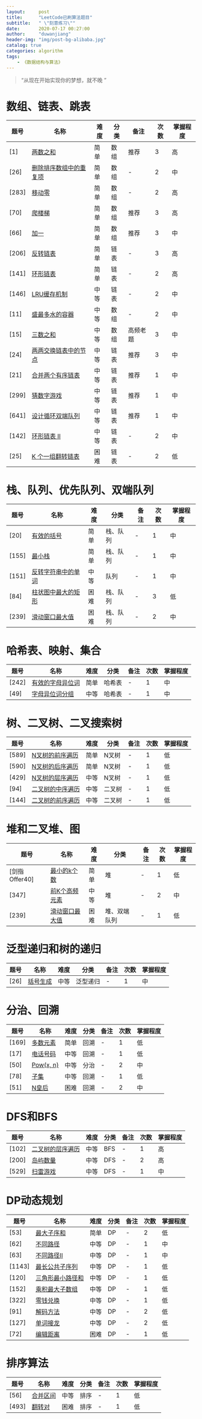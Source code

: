 ```yaml
---
layout: 	post
title: 		"LeetCode已刷算法题目"
subtitle:	" \"刻意练习\""
date:		2020-07-17 00:27:00
author:		"duwanjiang"
header-img:	"img/post-bg-alibaba.jpg"
catalog: true
categories: algorithm
tags:
    - 《数据结构与算法》
---
```


> “从现在开始实现你的梦想，就不晚 ”

# 数组、链表、跳表
| 题号 | 名称 | 难度 | 分类 | 备注 | 次数 | 掌握程度 |
| --- | --- | --- | --- | --- | --- | --- |
| [1] | [两数之和](https://leetcode-cn.com/problems/two-sum/)                | 简单 | 数组| 推荐 |  3 | 高 |
| [26] | [删除排序数组中的重复项](https://leetcode-cn.com/problems/remove-duplicates-from-sorted-array/)| 简单 | 数组| - |  2 | 中 |
| [283] | [移动零](https://leetcode-cn.com/problems/move-zeroes/)              | 简单 | 数组 | - | 2 | 高 |
| [70] | [爬楼梯](https://leetcode-cn.com/problems/climbing-stairs/)            | 简单 | 数组 | 推荐 | 3 | 高 |
| [66] | [加一](https://leetcode-cn.com/problems/plus-one/)            | 简单 | 数组 | 推荐 | 3 | 中 |
| [206] | [反转链表](https://leetcode-cn.com/problems/reverse-linked-list/)        | 简单 | 链表 | - | 3 | 高 |
| [141] | [环形链表](https://leetcode-cn.com/problems/linked-list-cycle/)         | 简单 | 链表 | - | 2 | 高 |
| [146] | [LRU缓存机制](https://leetcode-cn.com/problems/lru-cache/)            | 中等 | 链表 | - |  2 | 中 |
| [11] | [盛最多水的容器](https://leetcode-cn.com/problems/container-with-most-water/)  | 中等 | 数组 | - | 2 | 中 |
| [15] | [三数之和](https://leetcode-cn.com/problems/3sum/)                  | 中等 | 数组 | 高频老题 | 3 | 中 |
| [24] | [两两交换链表中的节点](https://leetcode-cn.com/problems/swap-nodes-in-pairs/)  | 中等 | 链表 | 推荐 | 3 | 中 |
| [21] | [合并两个有序链表](https://leetcode-cn.com/problems/merge-two-sorted-lists/)  | 中等 | 链表 | 推荐 | 1 | 中 |
| [299] | [猜数字游戏](https://leetcode-cn.com/problems/bulls-and-cows/)  | 中等 | 链表 | 推荐 | 1 | 中 |
| [641] | [设计循环双端队列](https://leetcode-cn.com/problems/design-circular-deque/)  | 中等 | 链表 | 推荐 | 1 | 中 |
| [142] | [环形链表 II](https://leetcode-cn.com/problems/linked-list-cycle-ii/)      | 中等| 链表 | - | 2 | 中 |
| [25] | [K 个一组翻转链表](https://leetcode-cn.com/problems/reverse-nodes-in-k-group/)  | 困难 | 链表 | - | 2 | 低 |

# 栈、队列、优先队列、双端队列
| 题号 | 名称 | 难度 | 分类 | 备注 | 次数 | 掌握程度 |
| --- | --- | --- | --- | --- | --- | --- |
| [20] | [有效的括号](https://leetcode-cn.com/problems/valid-parentheses/)        | 简单 | 栈、队列 | - | 1 | 中 |
| [155]| [最小栈](https://leetcode-cn.com/problems/min-stack/)                | 简单 | 栈、队列 | - | 1 | 中 |
| [151] | [反转字符串中的单词](https://leetcode-cn.com/problems/reverse-words-in-a-string/)  | 中等 | 队列 | - | 1 | 中 |
| [84]| [柱状图中最大的矩形](https://leetcode-cn.com/problems/largest-rectangle-in-histogram/)| 困难 | 栈、队列 | - | 3 | 低 |
| [239]| [滑动窗口最大值](https://leetcode-cn.com/problems/sliding-window-maximum/)   | 困难 | 栈、队列 | - | 2 | 中 |

# 哈希表、映射、集合
| 题号 | 名称 | 难度 | 分类 | 备注 | 次数 | 掌握程度 |
| --- | --- | --- | --- | --- | --- | --- |
| [242] | [有效的字母异位词](https://leetcode-cn.com/problems/valid-anagram/)| 简单 | 哈希表 | - | 1 | 中 |
| [49] | [字母异位词分组](https://leetcode-cn.com/problems/group-anagrams/)        | 中等 | 哈希表 | - | 1 | 中 |
# 树、二叉树、二叉搜索树
| 题号 | 名称 | 难度 | 分类 | 备注 | 次数 | 掌握程度 |
| --- | --- | --- | --- | --- | --- | --- |
| [589] | [N叉树的前序遍历](https://leetcode-cn.com/problems/n-ary-tree-preorder-traversal/) | 简单 | N叉树 | - | 1 | 低 |
| [590] | [N叉树的后序遍历](https://leetcode-cn.com/problems/n-ary-tree-postorder-traversal/) | 简单 | N叉树 | - | 1 | 低 |
| [429] | [N叉树的层序遍历](https://leetcode-cn.com/problems/n-ary-tree-level-order-traversal/) | 中等 | N叉树 | - | 1 | 低 |
| [94] | [二叉树的中序遍历](https://leetcode-cn.com/problems/binary-tree-inorder-traversal/)   | 中等 |  二叉树  | - | 1 | 低 |
| [144] | [二叉树的前序遍历](https://leetcode-cn.com/problems/binary-tree-preorder-traversal/) | 中等 | 二叉树 | - | 1 | 低 |
# 堆和二叉堆、图
| 题号 | 名称 | 难度 | 分类 | 备注 | 次数 | 掌握程度 |
| --- | --- | --- | --- | --- | --- | --- |
| [剑指Offer40] | [最小的k个数](https://leetcode-cn.com/problems/zui-xiao-de-kge-shu-lcof/) | 简单 | 堆 | - | 1 | 低 |
| [347] | [前K个高频元素](https://leetcode-cn.com/problems/sliding-window-maximum/) | 中等 | 堆 | - | 2 | 中 |
| [239] | [滑动窗口最大值](https://leetcode-cn.com/problems/sliding-window-maximum/) | 困难 | 堆、双端队列 | - | 1 | 低 |
# 泛型递归和树的递归
| 题号 | 名称 | 难度 | 分类 | 备注 | 次数 | 掌握程度 |
| --- | --- | --- | --- | --- | --- | --- |
| [26] | [括号生成](https://leetcode-cn.com/problems/generate-parentheses/) | 中等 | 泛型递归 | - | 1 | 中 |
# 分治、回溯
| 题号 | 名称 | 难度 | 分类 | 备注 | 次数 | 掌握程度 |
| --- | --- | --- | --- | --- | --- | --- |
| [169] | [多数元素](https://leetcode-cn.com/problems/majority-element/) | 简单 | 回溯 | - | 1 | 低 |
| [17] | [电话号码](https://leetcode-cn.com/problems/letter-combinations-of-a-phone-number/) | 中等 | 回溯 | - | 1 | 低 |
| [50] | [Pow(x, n)](https://leetcode-cn.com/problems/powx-n/) | 中等 | 分治 | - | 2 | 中 |
| [78] | [子集](https://leetcode-cn.com/problems/subsets/) | 中等 | 回溯 | - | 1 | 低 |
| [51] | [N皇后](https://leetcode-cn.com/problems/n-queens/) | 困难 | 回溯 | - | 2 | 中 |

# DFS和BFS
| 题号 | 名称 | 难度 | 分类 | 备注 | 次数 | 掌握程度 |
| --- | --- | --- | --- | --- | --- | --- |
| [102] | [二叉树的层序遍历](https://leetcode-cn.com/problems/binary-tree-level-order-traversal/) | 中等 | BFS | - | 1 | 高 |
| [200] | [岛屿数量](https://leetcode-cn.com/problems/number-of-islands/) | 中等 | DFS | - | 2 | 高 |
| [529] | [扫雷游戏](https://leetcode-cn.com/problems/minesweeper/) | 中等 | DFS | - | 1 | 中 |

# DP动态规划
| 题号 | 名称 | 难度 | 分类 | 备注 | 次数 | 掌握程度 |
| --- | --- | --- | --- | --- | --- | --- |
| [53] | [最大子序和](https://leetcode-cn.com/problems/maximum-subarray/) | 简单 | DP | - | 2 | 低 |
| [62] | [不同路径](https://leetcode-cn.com/problems/unique-paths/) | 中等 | DP | - | 1 | 中 |
| [63] | [不同路径II](https://leetcode-cn.com/problems/unique-paths-ii/) | 中等 | DP | - | 1 | 中 |
| [1143] | [最长公共子序列](https://leetcode-cn.com/problems/longest-common-subsequence/) | 中等 | DP | - | 1 | 低 |
| [120] | [三角形最小路径和](https://leetcode-cn.com/problems/triangle) | 中等 | DP | - | 1 | 低 |
| [152] | [乘积最大子数组](https://leetcode-cn.com/problems/maximum-product-subarray/description/) | 中等 | DP | - | 1 | 低 |
| [322] | [零钱兑换](https://leetcode-cn.com/problems/coin-change/description/) | 中等 | DP | - | 1 | 低 |
| [91] | [解码方法](https://leetcode-cn.com/problems/decode-ways/) | 中等 | DP | - | 2 | 低 |
| [127] | [单词接龙](https://leetcode-cn.com/problems/word-ladder/) | 中等 | DP | - | 2 | 低 |
| [72] | [编辑距离](https://leetcode-cn.com/problems/edit-distance/) | 困难 | DP | - | 1 | 低 |
# 排序算法
| 题号 | 名称 | 难度 | 分类 | 备注 | 次数 | 掌握程度 |
| --- | --- | --- | --- | --- | --- | --- |
| [56] | [合并区间](https://leetcode-cn.com/problems/merge-intervals/) | 中等 | 排序 | - | 1 | 低 |
| [493] | [翻转对](https://leetcode-cn.com/problems/reverse-pairs/) | 困难 | 排序 | - | 1 | 低 |


